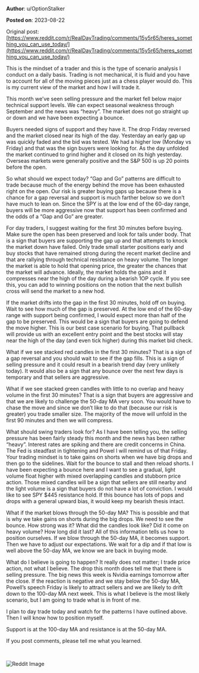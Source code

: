 **Author**: u/OptionStalker

**Posted on**: 2023-08-22

Original post: [https://www.reddit.com/r/RealDayTrading/comments/15y5r65/heres_something_you_can_use_today/](https://www.reddit.com/r/RealDayTrading/comments/15y5r65/heres_something_you_can_use_today/)

This is the mindset of a trader and this is the type of scenario analysis I conduct on a daily basis. Trading is not mechanical, it is fluid and you have to account for all of the moving pieces just as a chess player would do. This is my current view of the market and how I will trade it.

This month we’ve seen selling pressure and the market fell below major technical support levels. We can expect seasonal weakness through September and the news was “heavy”. The market does not go straight up or down and we have been expecting a bounce. 

Buyers needed signs of support and they have it. The drop Friday reversed and the market closed near its high of the day. Yesterday an early gap up was quickly faded and the bid was tested. We had a higher low (Monday vs Friday) and that was the sign buyers were looking for. As the day unfolded the market continued to grind higher and it closed on its high yesterday. Overseas markets were generally positive and the S&P 500 is up 20 points before the open. 

So what should we expect today? “Gap and Go” patterns are difficult to trade because much of the energy behind the move has been exhausted right on the open. Our risk is greater buying gaps up because there is a chance for a gap reversal and support is much farther below so we don’t have much to lean on. Since the SPY is at the low end of the 60-day range, buyers will be more aggressive now that support has been confirmed and the odds of a “Gap and Go” are greater. 

For day traders, I suggest waiting for the first 30 minutes before buying. Make sure the open has been preserved and look for tails under body. That is a sign that buyers are supporting the gap up and that attempts to knock the market down have failed. Only trade small starter positions early and buy stocks that have remained strong during the recent market decline and that are rallying through technical resistance on heavy volume. The longer the market is able to hold that opening price, the greater the chances that the market will advance. Ideally, the market holds the gains and it compresses near the high of the day during a bearish 1OP cycle. If you see this, you can add to winning positions on the notion that the next bullish cross will send the market to a new hod. 

If the market drifts into the gap in the first 30 minutes, hold off on buying. Wait to see how much of the gap is preserved. At the low end of the 60-day range with support being confirmed, I would expect more than half of the gap to be preserved. This would be a sign that buyers are going to defend the move higher. This is our best case scenario for buying. That pullback will provide us with an excellent entry point and the best stocks will stay near the high of the day (and even tick higher) during this market bid check. 

What if we see stacked red candles in the first 30 minutes? That is a sign of a gap reversal and you should wait to see if the gap fills. This is a sign of selling pressure and it could result in a bearish trend day (very unlikely today). It would also be a sign that any bounce over the next few days is temporary and that sellers are aggressive.

What if we see stacked green candles with little to no overlap and heavy volume in the first 30 minutes? That is a sign that buyers are aggressive and that we are likely to challenge the 50-day MA very soon. You would have to chase the move and since we don’t like to do that (because our risk is greater) you trade smaller size. The majority of the move will unfold in the first 90 minutes and then we will compress. 

What should swing traders look for? As I have been telling you, the selling pressure has been fairly steady this month and the news has been rather “heavy”. Interest rates are spiking and there are credit concerns in China. The Fed is steadfast in tightening and Powel l will remind us of that Friday. Your trading mindset is to take gains on shorts when we have big drops and then go to the sidelines. Wait for the bounce to stall and then reload shorts. I have been expecting a bounce here and I want to see a gradual, light volume float higher with mixed overlapping candles and stubborn price action. Those mixed candles will be a sign that sellers are still nearby and the light volume is a sign that buyers do not have a lot of conviction. I would like to see SPY $445 resistance hold. If this bounce has lots of pops and drops with a general upward bias, it would keep my bearish thesis intact. 

What if the market blows through the 50-day MA? This is possible and that is why we take gains on shorts during the big drops. We need to see the bounce. How strong was it? What did the candles look like? Did it come on heavy volume? How long did it last? All of this information tells us how to position ourselves. If we blow through the 50-day MA, it becomes support. Then we have to adjust our expectations. We wait for a dip and if that low is well above the 50-day MA, we know we are back in buying mode.

What do I believe is going to happen? It really does not matter; I trade price action, not what I believe. The drop this month does tell me that there is selling pressure. The big news this week is Nvidia earnings tomorrow after the close. If the reaction is negative and we stay below the 50-day MA, Powell’s speech Friday is likely to attract sellers and we are likely to drift down to the 100-day MA next week. This is what I believe is the most likely scenario, but I am going to trade what is in front of me.

I plan to day trade today and watch for the patterns I have outlined above. Then I will know how to position myself.

Support is at the 100-day MA and resistance is at the 50-day MA.

If you post comments, please tell me what you learned.

&#x200B;

<img src="cache/images/d9f858f598023a3f62b66cc4712ce3dd.png" alt="Reddit Image">